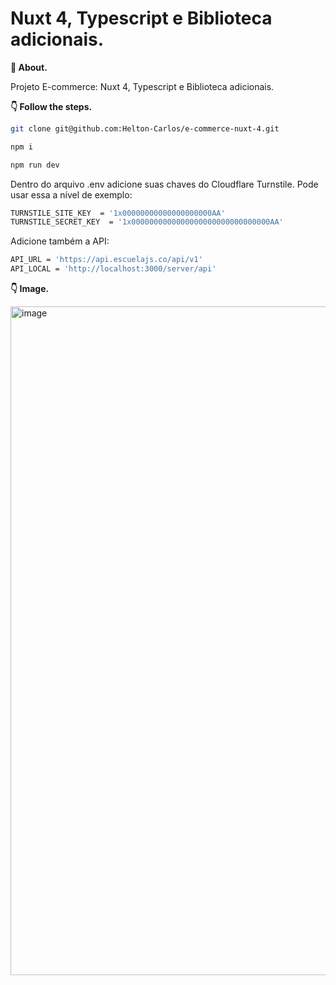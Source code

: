 # Nuxt 4, Typescript e Biblioteca adicionais.

**💬 About.**

Projeto E-commerce: Nuxt 4, Typescript e Biblioteca adicionais.

**👇 Follow the steps.**

```bash
git clone git@github.com:Helton-Carlos/e-commerce-nuxt-4.git
```

```bash
npm i
```

```bash
npm run dev
```

Dentro do arquivo .env adicione suas chaves do Cloudflare Turnstile.
Pode usar essa a nível de exemplo:

```bash
TURNSTILE_SITE_KEY  = '1x00000000000000000000AA'
TURNSTILE_SECRET_KEY  = '1x0000000000000000000000000000000AA'
```

Adicione também a API:

```bash
API_URL = 'https://api.escuelajs.co/api/v1'
API_LOCAL = 'http://localhost:3000/server/api'
```

**👇 Image.**

<img width="1422" height="1070" alt="image" src="https://github.com/user-attachments/assets/8095db27-2ba1-46cf-a6c2-af6a4405d054" />
